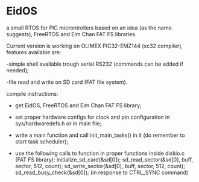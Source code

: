 # EidOS
a small RTOS for PIC microntrollers based on an idea (as the name suggests), FreeRTOS and Elm Chan FAT FS libraries.

Current version is working on OLIMEX PIC32-EMZ144 (xc32 compiler), features available are:

-simple shell available trough serial RS232 (commands can be added if needed);

-file read and write on SD card (FAT file system).

compile instructions:

- get EidOS, FreeRTOS and Elm Chan FAT FS library;

- set proper hardware configs for clock and pin configuration in sys/hardwaredefs.h or in main file;

- write a main function and call init_main_tasks() in it (do remember to start task scheduler);

- use the following calls to function in proper functions inside diskio.c (FAT FS library): 
  initialize_sd_card(&sd[0]);
  sd_read_sector(&sd[0], buff, sector, 512, count);
  sd_write_sector(&sd[0], buff, sector, 512, count);
  sd_read_busy_check(&sd[0]); (in response to CTRL_SYNC command)
